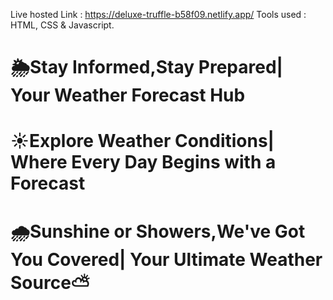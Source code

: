 Live hosted Link : https://deluxe-truffle-b58f09.netlify.app/ 
Tools used : HTML, CSS & Javascript.
# 🌦️Stay Informed,Stay Prepared| Your Weather Forecast Hub
# ☀️Explore Weather Conditions| Where Every Day Begins with a Forecast
# 🌧️Sunshine or Showers,We've Got You Covered| Your Ultimate Weather Source⛅
              
